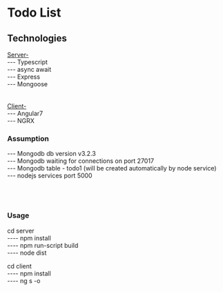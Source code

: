 # Todo List

<h2>Technologies</h2>
<u>Server- </u> <br />
--- Typescript <br />
--- async await <br />
--- Express<br />
--- Mongoose<br />
<br /><br />
<u>Client- </u> <br />
--- Angular7<br />
--- NGRX

<br />
<h3>Assumption </h3>
--- Mongodb db version v3.2.3 <br />
--- Mongodb waiting for connections on port 27017 <br />
--- Mongodb table - todo1 (will be created automatically by node service) <br />
--- nodejs services port 5000 <br />
 <br />
 <br />
 <br />
<h3>Usage </h3> 
cd server <br />
---- npm install <br />
---- npm run-script build <br />
---- node dist <br />

cd client <br />
---- npm install <br />
---- ng s -o <br />
 <br />
 <br />
